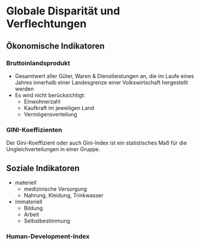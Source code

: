 # Globale Disparität und Verflechtungen

## Ökonomische Indikatoren

### Bruttoinlandsprodukt

- Gesamtwert aller Güter, Waren & Dienstleistungen an, die im Laufe eines Jahres innerhalb einer Landesgrenze einer Volkswirtschaft hergestellt werden
- Es wird nicht berücksichtigt:
	- Einwohnerzahl
	- Kaufkraft im jeweiligen Land
	- Vermögensverteilung

### GINI-Koeffizienten

Der Gini-Koeffizient oder auch Gini-Index ist ein statistisches Maß für die Ungleichverteilungen in einer Gruppe.

## Soziale Indikatoren

-  materiell
	- medizinische Versorgung
	- Nahrung, Kleidung, Trinkwasser
- immateriell
	- Bildung
	- Arbeit
	- Selbstbestimmung

### Human-Development-Index


